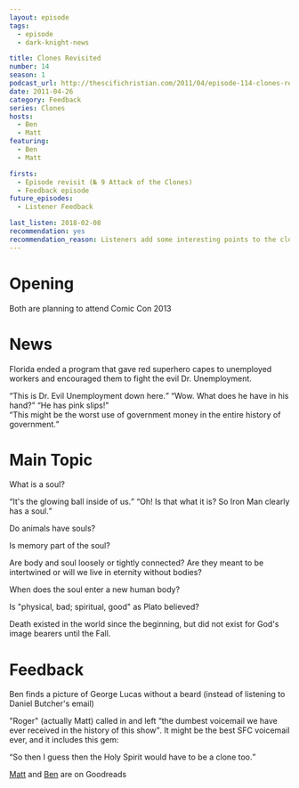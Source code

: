 ```yaml
---
layout: episode
tags:
  - episode
  - dark-knight-news 

title: Clones Revisited
number: 14
season: 1
podcast_url: http://thescifichristian.com/2011/04/episode-114-clones-revisit/
date: 2011-04-26
category: Feedback
series: Clones
hosts:
  - Ben
  - Matt
featuring: 
  - Ben
  - Matt

firsts: 
  - Episode revisit (№ 9 Attack of the Clones)
  - Feedback episode
future_episodes: 
  - Listener Feedback

last_listen: 2018-02-08
recommendation: yes
recommendation_reason: Listeners add some interesting points to the clone discussion. Plus, the feedback section includes one of the funniest voicemails in SFC history.
---
```

# Opening
Both are planning to attend Comic Con 2013



# News
Florida ended a program that gave red superhero capes to unemployed workers and encouraged them to fight the evil Dr. Unemployment.

<div class="quote">
  <q class="ben">This is Dr. Evil Unemployment down here.</q>
  <q class="matt">Wow. What does he have in his hand?</q>
  <q class="ben">He has pink slips!</q>
</div>

<div class="quote">
  <q class="ben">This might be the worst use of government money in the entire history of government.</q>
</div>



# Main Topic
What is a soul? 

<div class="quote">
  <q class="matt">It's the glowing ball inside of us.</q>
  <q class="ben">Oh! Is that what it is? So Iron Man clearly has a soul.</q>
</div>

Do animals have souls?

Is memory part of the soul? 

Are body and soul loosely or tightly connected? Are they meant to be intertwined or will we live in eternity without bodies?

When does the soul enter a new human body?

Is "physical, bad; spiritual, good" as Plato believed?

Death existed in the world since the beginning, but did not exist for God's image bearers until the Fall.



# Feedback
Ben finds a picture of George Lucas without a beard (instead of listening to Daniel Butcher's email)

"Roger" (actually Matt) called in and left <q class="ben inline">the dumbest voicemail we have ever received in the history of this show</q>. It might be the best SFC voicemail ever, and it includes this gem: 

<div class="quote">
  <q class="roger">So then I guess then the Holy Spirit would have to be a clone too.</q>
</div>

[Matt](https://www.goodreads.com/user/show/4953705-matt) and [Ben](https://www.goodreads.com/user/show/955727-ben-de-bono) are on Goodreads